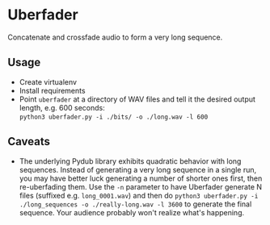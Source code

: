 # Uberfader

Concatenate and crossfade audio to form a very long sequence.

## Usage

* Create virtualenv
* Install requirements
* Point `uberfader` at a directory of WAV files and tell it the desired output length, e.g. 600 seconds:  
  `python3 uberfader.py -i ./bits/ -o ./long.wav -l 600`

## Caveats

* The underlying Pydub library exhibits quadratic behavior with long sequences. Instead of generating a very
  long sequence in a single run, you may have better luck generating a number of shorter ones first, then
  re-uberfading them. Use the `-n` parameter to have Uberfader generate N files (suffixed e.g. `long_0001.wav`)
  and then do `python3 uberfader.py -i ./long_sequences -o ./really-long.wav -l 3600` to generate the final sequence.
  Your audience probably won't realize what's happening.